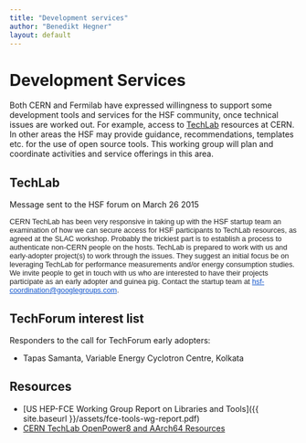 ```yaml
---
title: "Development services"
author: "Benedikt Hegner"
layout: default
---
```


# Development Services

Both CERN and Fermilab have expressed willingness to support some development tools and services for the HSF community, once technical issues are worked out. For example, access to [TechLab](https://twiki.cern.ch/twiki/bin/viewauth/IT/TechLab) resources at CERN. In other areas the HSF may provide guidance, recommendations, templates etc. for the use of open source tools. This working group will plan and coordinate activities and service offerings in this area.

## TechLab

Message sent to the HSF forum on March 26 2015

<div class="rteindent1" style="color: rgb(34, 34, 34); font-family: arial, sans-serif; font-size: 12.8000001907349px; line-height: normal;">CERN TechLab has been very responsive in taking up with the HSF startup team an examination of how we can secure access for HSF participants to TechLab resources, as agreed at the SLAC workshop. Probably the trickiest part is to establish a process to authenticate non-CERN people on the hosts. TechLab is prepared to work with us and early-adopter project(s) to work through the issues. They suggest an initial focus be on leveraging TechLab for performance measurements and/or energy consumption studies. </div>

<div class="rteindent1" style="color: rgb(34, 34, 34); font-family: arial, sans-serif; font-size: 12.8000001907349px; line-height: normal;"> </div>

<div class="rteindent1" style="color: rgb(34, 34, 34); font-family: arial, sans-serif; font-size: 12.8000001907349px; line-height: normal;">We invite people to get in touch with us who are interested to have their projects participate as an early adopter and guinea pig. Contact the startup team at <a href="mailto:hsf-coordination@googlegroups.com" style="color: rgb(17, 85, 204);" target="_blank">hsf-coordination@googlegroups.com</a>. </div>

## TechForum interest list

Responders to the call for TechForum early adopters:

  * Tapas Samanta, Variable Energy Cyclotron Centre, Kolkata


## Resources

  * [US HEP-FCE Working Group Report on Libraries and Tools]({{ site.baseurl }}/assets/fce-tools-wg-report.pdf)
  * [CERN TechLab OpenPower8 and AArch64 Resources](http://lvalsan.web.cern.ch/lvalsan/processor_benchmarking/presentation/)
